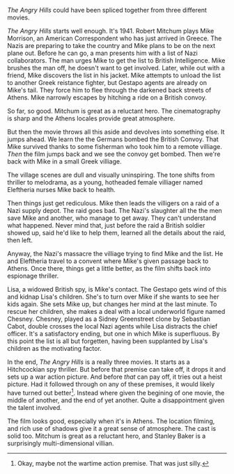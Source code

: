 _The Angry Hills_ could have been spliced together from three different movies.

_The Angry Hills_ starts well enough. It's 1941. Robert Mitchum plays Mike Morrison, an American Correspondent who has just arrived in Greece. The Nazis are preparing to take the country and Mike plans to be on the next plane out. Before he can go, a man presents him with a list of Nazi collaborators. The man urges Mike to get the list to British Intelligence. Mike brushes the man off, he doesn't want to get involved. Later, while out with a friend, Mike discovers the list in his jacket.  Mike attempts to unload the list to another Greek reistance fighter, but Gestapo agents are already on Mike's tail. They force him to flee through the darkened back streets of Athens. Mike narrowly escapes by hitching a ride on a British convoy.

So far, so good. Mitchum is great as a reluctant hero. The cinematography is sharp and the Athens locales provide great atmosphere. 

But then the movie throws all this aside and devolves into something else. It jumps ahead. We learn the the Germans bombed the British Convoy. That Mike survived thanks to some fisherman who took him to a remote villiage. _Then_ the film jumps back and we see the convoy get bombed. Then we're back with Mike in a small Greek villiage.

The village scenes are dull and visually uninspiring. The tone shifts from thriller to melodrama, as a young, hotheaded female villiager named Eleftheria nurses Mike back to health. 

Then things just get rediculous. Mike then leads the villigers on a raid of a Nazi supply depot. The raid goes bad. The Nazi's slaughter all the the men save Mike and another, who manage to get away. They can't understand what happened. Never mind that, just before the raid a British soldier showed up, said he'd like to help them, learned all the details about the raid, then left. 

Anyway, the Nazi's massacre the villiage trying to find Mike and the list. He and Eleftheria travel to a convent where Mike's given passage back to Athens. Once there, things get a little better, as the film shifts back into espionage thriller.

Lisa, a widowed British spy, is Mike's contact. The Gestapo gets wind of this and kidnap Lisa's children. She's to turn over Mike if she wants to see her kids again. She sets Mike up, but changes her mind at the last minute. To rescue her children, she makes a deal with a local underworld figure named Chesney. Chesney, played as a Sidney Greenstreet clone by Sebastian Cabot, double crosses the local Nazi agents while Lisa distracts the chief officer. It's a satisfactory ending, but one in which Mike is superfluous. By this point the list is all but forgetten, having been supplanted by Lisa's children as the motivating factor. 

In the end, _The Angry Hills_ is a really three movies. It starts as a Hitchcockian spy thriller. But before that premise can take off, it drops it and sets up a war action picture. And before _that_ can pay off, it tries out a heist picture. Had it followed through on any of these premises, it would likely have turned out better[^1]. Instead where given the begining of one movie, the middle of another, and the end of yet another. Quite a disappointment given the talent involved.



The film looks good, especially when it's in Athens. The location filming, and rich use of shadows give it a great sense of atmosphere. The cast is solid too. Mitchum is great as a reluctant hero, and Stanley Baker is a surprisingly multi-dimensional villian. 

[^1]: Okay, maybe not the wartime action premise. That was just silly.
